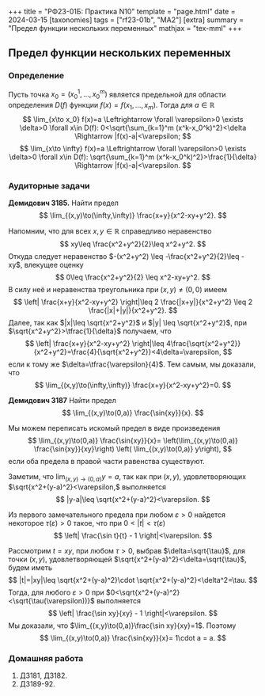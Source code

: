 +++
title = "РФ23-01Б: Практика N10"
template = "page.html"
date = 2024-03-15
[taxonomies]
tags = ["rf23-01b", "MA2"]
[extra]
summary = "Предел функции нескольких переменных"
mathjax = "tex-mml"
+++

<!-- more -->
## Предел функции нескольких переменных

### Определение

Пусть точка $x_0=(x^1_0,\ldots, x^m_0)$ является предельной для области определения $D(f)$
функции $f(x)=f(x_1,\ldots, x_m)$. Тогда для $a\in \mathbb{R}$
$$
    \lim_{x\to x_0} f(x)=a \Leftrightarrow \forall \varepsilon>0 \exists \delta>0 \forall x\in D(f):
    0<\sqrt{\sum_{k=1}^m (x^k-x_0^k)^2}<\delta \Rightarrow |f(x)-a|<\varepsilon;
$$
$$
    \lim_{x\to \infty} f(x)=a \Leftrightarrow \forall \varepsilon>0 \exists \delta>0 \forall x\in D(f):
    \sqrt{\sum_{k=1}^m (x^k-x_0^k)^2}>\frac{1}{\delta} \Rightarrow |f(x)-a|<\varepsilon.
$$



### Аудиторные задачи

**Демидович 3185.** Найти предел 
$$
    \lim_{(x,y)\to(\infty,\infty)} \frac{x+y}{x^2-xy+y^2}.
$$

Напомним, что для всех $x,y\in\mathbb{R}$ справедливо неравенство
$$
    xy\leq \frac{x^2+y^2}{2}\leq x^2+y^2.
$$
Откуда следует неравенство $-(x^2+y^2) \leq -\frac{x^2+y^2}{2}\leq -xy$, влекущее оценку
$$
    0\leq \frac{x^2+y^2}{2} \leq x^2-xy+y^2.
$$
В силу неё и неравенства треугольника при $(x,y)\neq (0,0)$ имеем
$$
    \left| \frac{x+y}{x^2-xy+y^2} \right|\leq 2 \frac{|x+y|}{x^2+y^2} \leq 2 \frac{|x|+|y|}{x^2+y^2}.
$$
Далее, так как $|x|\leq \sqrt{x^2+y^2}$ и $|y| \leq \sqrt{x^2+y^2}$, при $\sqrt{x^2+y^2}>\tfrac{1}{\delta}$ получаем, что
$$
    \left| \frac{x+y}{x^2-xy+y^2} \right|\leq 4\frac{\sqrt{x^2+y^2}}{x^2+y^2}=\frac{4}{\sqrt{x^2+y^2}}<4\delta=\varepsilon,
$$
если к тому же $\delta=\tfrac{\varepsilon}{4}$. Тем самым, мы доказали, что
$$
    \lim_{(x,y)\to(\infty,\infty)} \frac{x+y}{x^2-xy+y^2}=0.
$$

**Демидович 3187** Найти предел
$$
    \lim_{(x,y)\to(0,a)} \frac{\sin{xy}}{x}.
$$

Мы можем переписать искомый предел в виде произведения
$$
    \lim_{(x,y)\to(0,a)} \frac{\sin{xy}}{x}= \left(\lim_{(x,y)\to(0,a)} \frac{\sin{xy}}{xy}\right) \left( \lim_{(x,y)\to(0,a)} y\right), 
$$
если оба предела в правой части равенства существуют.

Заметим, что $\lim_{(x,y)\to(0,a)} y=a$, так как при $(x,y)$, удовлетворяющих $\sqrt{x^2+(y-a)^2}<\varepsilon,$
выполняется
$$
    |y-a|\leq \sqrt{x^2+(y-a)^2}<\varepsilon.
$$

Из первого замечательного предела при любом $\varepsilon >0$ найдется некоторое $\tau(\varepsilon)>0$ такое, что при $0<|t|<\tau(\varepsilon)$
$$
    \left| \frac{\sin t}{t} - 1 \right|<\varepsilon.
$$

Рассмотрим $t=xy$, при любом $\tau>0$, выбрав $\delta=\sqrt{\tau}$, для точки $(x,y)$, удовлетворяющей $\sqrt{x^2+(y-a)^2}<\delta=\sqrt{\tau}$, будем иметь
$$
    |t|=|xy|\leq \sqrt{x^2+(y-a)^2}\cdot \sqrt{x^2+(y-a)^2}<\delta^2=\tau.
$$
Тогда, для любого $\varepsilon>0$ при $0<\sqrt{x^2+(y-a)^2}<\sqrt{\tau(\varepsilon))}$ выполняется
$$
     \left| \frac{\sin xy}{xy} - 1 \right|<\varepsilon.
$$
Мы доказали, что $\lim_{(x,y)\to(0,a)}\frac{\sin xy}{xy}=1$. Поэтому
$$
    \lim_{(x,y)\to(0,a)} \frac{\sin{xy}}{x}= 1\cdot a = a.
$$
### Домашняя работа

1. Д3181, Д3182.
2. Д3189-92.